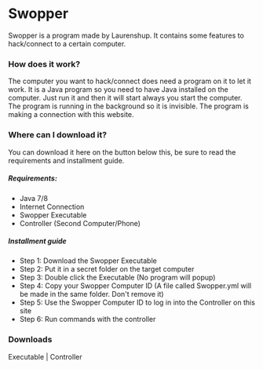 # Swopper
Swopper is a program made by Laurenshup.
It contains some features to hack/connect to a certain computer.

### How does it work?
The computer you want to hack/connect does need a program on it to let it work.
It is a Java program so you need to have Java installed on the computer.
Just run it and then it will start always you start the computer.
The program is running in the background so it is invisible.
The program is making a connection with this website.

### Where can I download it?
You can download it here on the button below this, be sure to read the requirements and installment guide.
##### Requirements:
  - Java 7/8
  - Internet Connection
  - Swopper Executable
  - Controller (Second Computer/Phone)
##### Installment guide
  - Step 1: Download the Swopper Executable
  - Step 2: Put it in a secret folder on the target computer
  - Step 3: Double click the Executable (No program will popup)
  - Step 4: Copy your Swopper Computer ID (A file called Swopper.yml will be made in the same folder. Don't remove it)
  - Step 5: Use the Swopper Computer ID to log in into the Controller on this site
  - Step 6: Run commands with the controller

### Downloads
Executable | Controller

